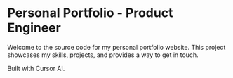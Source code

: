 # Personal Portfolio - Product Engineer

Welcome to the source code for my personal portfolio website. This project showcases my skills, projects, and provides a way to get in touch.

Built with Cursor AI.
